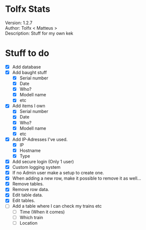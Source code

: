 # Tolfx Stats

Version: 1.2.7 <br/>
Author: Tolfx < Matteus > <br/>
Description: Stuff for my own kek <br/>

# Stuff to do 
- [X] Add database
- [X] Add baught stuff
    - [X] Serial number
    - [X] Date
    - [X] Who?
    - [X] Modell name
    - [X] etc
- [X] Add items I own
    - [X] Serial number
    - [X] Date
    - [X] Who?
    - [X] Modell name
    - [X] etc 
- [X] Add IP-Adresses I've used.
    - [X] IP
    - [X] Hostname
    - [X] Type
- [X] Add secure login (Only 1 user)
- [X] Custom logging system
- [X] If no Admin user make a setup to create one.
- [X] When adding a new row, make it possible to remove it as well...
- [X] Remove tables.
- [X] Remove row data.
- [X] Edit table data.
- [X] Edit tables.
- [ ] Add a table where I can check my trains etc
    - [ ] Time (When it comes)
    - [ ] Which train 
    - [ ] Location